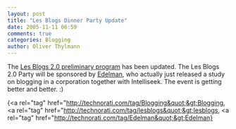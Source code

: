 ```yaml
---
layout: post
title: "Les Blogs Dinner Party Update"
date: 2005-11-11 06:59
comments: true
categories: Blogging
author: Oliver Thylmann
---
```








The [Les Blogs 2.0 preliminary program](http://lesblogs.typepad.com/blog/2005/11/les_blogs_20_pr.html) has been updated. The Les Blogs 2.0 Party will be sponsored by [Edelman](http://www.edelman.com), who actually just released a study on blogging in a corporation together with Intelliseek. The event is getting better and better. :)

{&lt;a rel=&quot;tag&quot; href=&quot;http://technorati.com/tag/Blogging&quot;&gt;Blogging, &lt;a rel=&quot;tag&quot; href=&quot;http://technorati.com/tag/lesblogs&quot;&gt;lesblogs, &lt;a rel=&quot;tag&quot; href=&quot;http://technorati.com/tag/Edelman&quot;&gt;Edelman}


